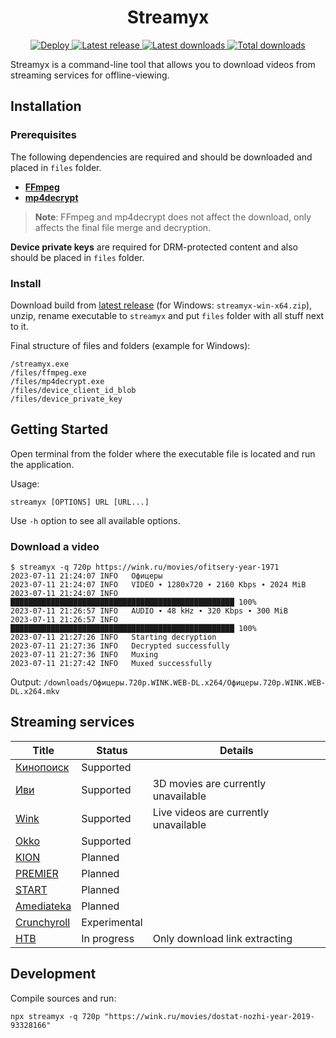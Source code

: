 <h1 align="center">Streamyx</h1>

<div align="center">
  <a href="https://github.com/vitalygashkov/streamyx/releases">
    <img src="https://img.shields.io/github/actions/workflow/status/vitalygashkov/streamyx/publish.yml?branch=main&logo=github" alt="Deploy">
  </a>
  <a href="https://github.com/vitalygashkov/streamyx/releases">
    <img src="https://img.shields.io/github/release/vitalygashkov/streamyx.svg" alt="Latest release">
  </a>
  <a href="https://github.com/vitalygashkov/streamyx/releases">
    <img src="https://img.shields.io/github/downloads/vitalygashkov/streamyx/latest/total" alt="Latest downloads">
  </a>
  <a href="https://github.com/vitalygashkov/streamyx/releases">
    <img src="https://img.shields.io/github/downloads/vitalygashkov/streamyx/total" alt="Total downloads">
  </a>
</div>

Streamyx is a command-line tool that allows you to download videos from streaming services for offline-viewing.

## Installation

### Prerequisites

The following dependencies are required and should be downloaded and placed in `files` folder.

- **[FFmpeg](https://ffmpeg.org/download.html)**
- **[mp4decrypt](https://www.bento4.com/downloads/)**

> **Note**: FFmpeg and mp4decrypt does not affect the download, only affects the final file merge and decryption.

**Device private keys** are required for DRM-protected content and also should be placed in `files` folder.

### Install

Download build from [latest release](https://github.com/vitalygashkov/streamyx/releases/latest) (for Windows: `streamyx-win-x64.zip`), unzip, rename executable to `streamyx` and put `files` folder with all stuff next to it.

Final structure of files and folders (example for Windows):

```
/streamyx.exe
/files/ffmpeg.exe
/files/mp4decrypt.exe
/files/device_client_id_blob
/files/device_private_key
```

## Getting Started

Open terminal from the folder where the executable file is located and run the application.

Usage:

```
streamyx [OPTIONS] URL [URL...]
```

Use `-h` option to see all available options.

### Download a video

```console
$ streamyx -q 720p https://wink.ru/movies/ofitsery-year-1971
2023-07-11 21:24:07 INFO   Офицеры
2023-07-11 21:24:07 INFO   VIDEO ∙ 1280x720 ∙ 2160 Kbps ∙ 2024 MiB
2023-07-11 21:24:07 INFO   ██████████████████████████████████████████████████ 100%
2023-07-11 21:26:57 INFO   AUDIO ∙ 48 kHz ∙ 320 Kbps ∙ 300 MiB
2023-07-11 21:26:57 INFO   ██████████████████████████████████████████████████ 100%
2023-07-11 21:27:26 INFO   Starting decryption
2023-07-11 21:27:36 INFO   Decrypted successfully
2023-07-11 21:27:36 INFO   Muxing
2023-07-11 21:27:42 INFO   Muxed successfully
```

Output: `/downloads/Офицеры.720p.WINK.WEB-DL.x264/Офицеры.720p.WINK.WEB-DL.x264.mkv`

## Streaming services

| Title                                    | Status       | Details                               |
| ---------------------------------------- | ------------ | ------------------------------------- |
| [Кинопоиск](https://hd.kinopoisk.ru/)    | Supported    |                                       |
| [Иви](https://www.ivi.ru/)               | Supported    | 3D movies are currently unavailable   |
| [Wink](https://wink.ru/)                 | Supported    | Live videos are currently unavailable |
| [Okko](https://okko.tv/)                 | Supported    |                                       |
| [KION](https://kion.ru/)                 | Planned      |                                       |
| [PREMIER](https://premier.one/)          | Planned      |                                       |
| [START](https://start.ru/)               | Planned      |                                       |
| [Amediateka](https://www.amediateka.ru/) | Planned      |                                       |
| [Crunchyroll](https://crunchyroll.com/)  | Experimental |                                       |
| [НТВ](https://www.ntv.ru/)               | In progress  | Only download link extracting         |

## Development

Compile sources and run:

`npx streamyx -q 720p "https://wink.ru/movies/dostat-nozhi-year-2019-93328166"`
